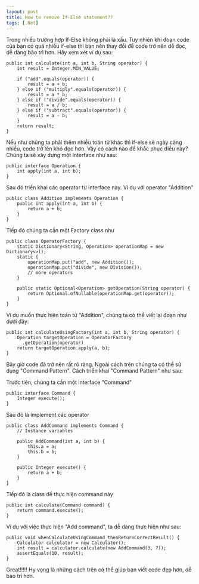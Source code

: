```yaml
---
layout: post
title: How to remove If-Else statement??
tags: [.Net]
---
```


Trong nhiều trường hợp If-Else không phải là xấu. Tuy nhiên khi đoạn code của bạn có quá nhiều if-else thì bạn nên thay đổi để code trở nên dễ đọc,
dễ dàng bảo trì hơn. Hãy xem xét ví dụ sau: 
~~~~
public int calculate(int a, int b, String operator) {
    int result = Integer.MIN_VALUE;

    if ("add".equals(operator)) {
        result = a + b;
    } else if ("multiply".equals(operator)) {
        result = a * b;
    } else if ("divide".equals(operator)) {
        result = a / b;
    } else if ("subtract".equals(operator)) {
        result = a - b;
    }
    return result;
}
~~~~

Nếu như chúng ta phải thêm nhiều toán tử khác thì if-else sẽ ngày càng nhiều, code trở lên khó đọc hơn. Vậy có cách nào để khắc phục điều này?
Chúng ta sẽ xây dựng một Interface như sau: 

~~~~
public interface Operation {
    int apply(int a, int b);
}
~~~~

Sau đó triển khai các operator từ interface này. Ví dụ với operator "Addition"

~~~~
public class Addition implements Operation {
    public int apply(int a, int b) {
        return a + b;
    }
}
~~~~
Tiếp đó chúng ta cần một Factory class như 
~~~~
public class OperatorFactory {
    static Dictionary<String, Operation> operationMap = new Dictionary<>();
    static {
        operationMap.put("add", new Addition());
        operationMap.put("divide", new Division());
        // more operators
    }

    public static Optional<Operation> getOperation(String operator) {
        return Optional.ofNullable(operationMap.get(operator));
    }
}
~~~~

Ví dụ muốn thực hiện toán tử "Addition", chúng ta có thể viết lại đoạn như dưới đây:
~~~~
public int calculateUsingFactory(int a, int b, String operator) {
    Operation targetOperation = OperatorFactory
      .getOperation(operator)
    return targetOperation.apply(a, b);
}
~~~~
Bây giờ code đã trở nên rất rõ ràng. Ngoài cách trên chúng ta có thể sử dụng "Command Pattern". Cách triển khai "Command Pattern" như sau: 

Trước tiên, chúng ta cần một interface "Command" 
~~~~
public interface Command {
    Integer execute();
}
~~~~

Sau đó là implement các operator 
~~~~
public class AddCommand implements Command {
    // Instance variables

    public AddCommand(int a, int b) {
        this.a = a;
        this.b = b;
    }

    public Integer execute() {
        return a + b;
    }
}
~~~~
Tiếp đó là class để thực hiện command này 
~~~~
public int calculate(Command command) {
    return command.execute();
}
~~~~

Ví dụ với việc thực hiện "Add command", ta dễ dàng thực hiện như sau: 
~~~~
public void whenCalculateUsingCommand_thenReturnCorrectResult() {
    Calculator calculator = new Calculator();
    int result = calculator.calculate(new AddCommand(3, 7));
    assertEquals(10, result);
}
~~~~

Great!!!!! Hy vọng là những cách trên có thể giúp bạn viết code đẹp hơn, dễ bảo trì hơn.
